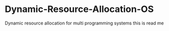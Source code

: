 # Dynamic-Resource-Allocation-OS
Dynamic resource allocation for multi programming systems
this is read me 